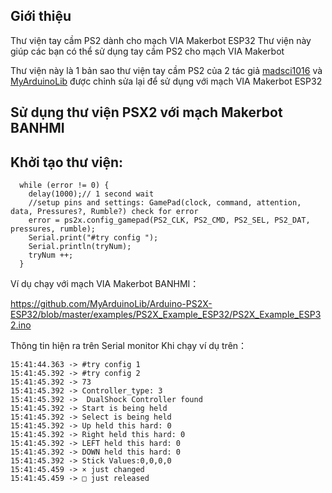 ## Giới thiệu

Thư viện tay cầm PS2 dành cho mạch VIA Makerbot ESP32
Thư viện này giúp các bạn có thể sử dụng tay cầm PS2 cho mạch VIA Makerbot

Thư viện này là 1 bản sao thư viện tay cầm PS2 của 2 tác giả [madsci1016](https://github.com/madsci1016/Arduino-PS2X) và [MyArduinoLib](https://github.com/MyArduinoLib/Arduino-PS2X-ESP32) được chỉnh sửa lại để sử dụng với mạch VIA Makerbot ESP32

## Sử dụng thư viện PSX2 với mạch Makerbot BANHMI



## Khởi tạo thư viện:



```
  while (error != 0) {
    delay(1000);// 1 second wait
    //setup pins and settings: GamePad(clock, command, attention, data, Pressures?, Rumble?) check for error
    error = ps2x.config_gamepad(PS2_CLK, PS2_CMD, PS2_SEL, PS2_DAT, pressures, rumble);
    Serial.print("#try config ");
    Serial.println(tryNum);
    tryNum ++;
  }
```

Ví dụ chạy với mạch VIA Makerbot BANHMI：

https://github.com/MyArduinoLib/Arduino-PS2X-ESP32/blob/master/examples/PS2X_Example_ESP32/PS2X_Example_ESP32.ino

Thông tin hiện ra trên Serial monitor Khi chạy ví dụ trên：

```
15:41:44.363 -> #try config 1
15:41:45.392 -> #try config 2
15:41:45.392 -> 73
15:41:45.392 -> Controller_type: 3
15:41:45.392 ->  DualShock Controller found 
15:41:45.392 -> Start is being held
15:41:45.392 -> Select is being held
15:41:45.392 -> Up held this hard: 0
15:41:45.392 -> Right held this hard: 0
15:41:45.392 -> LEFT held this hard: 0
15:41:45.392 -> DOWN held this hard: 0
15:41:45.392 -> Stick Values:0,0,0,0
15:41:45.459 -> × just changed
15:41:45.459 -> □ just released
```

